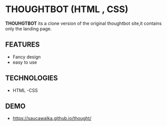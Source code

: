 # THOUGHTBOT (HTML , CSS)

**THOUHGTBOT** its a clone version of the original thoughtbot site,it contains only the landing page.
## FEATURES
- Fancy design
- easy to use
## TECHNOLOGIES
- HTML
-CSS

## DEMO
- https://saucawalka.github.io/thought/
